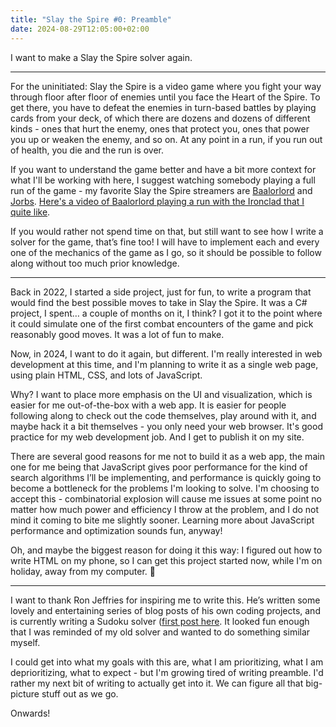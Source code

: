 ```yaml
---
title: "Slay the Spire #0: Preamble"
date: 2024-08-29T12:05:00+02:00
---
```


I want to make a Slay the Spire solver again.

---

For the uninitiated: Slay the Spire is a video game where you fight your way through floor after floor of enemies until you face the Heart of the Spire. To get there, you have to defeat the enemies in turn-based battles by playing cards from your deck, of which there are dozens and dozens of different kinds - ones that hurt the enemy, ones that protect you, ones that power you up or weaken the enemy, and so on. At any point in a run, if you run out of health, you die and the run is over.

If you want to understand the game better and have a bit more context for what I'll be working with here, I suggest watching somebody playing a full run of the game - my favorite Slay the Spire streamers are [Baalorlord](http://www.youtube.com/@Baalorlord) and [Jorbs](http://www.youtube.com/@Jorbs). [Here's a video of Baalorlord playing a run with the Ironclad that I quite like](https://youtu.be/vYkxc7eknWk).

If you would rather not spend time on that, but still want to see how I write a solver for the game, that’s fine too! I will have to implement each and every one of the mechanics of the game as I go, so it should be possible to follow along without too much prior knowledge.

---

Back in 2022, I started a side project, just for fun, to write a program that would find the best possible moves to take in Slay the Spire. It was a C# project, I spent… a couple of months on it, I think? I got it to the point where it could simulate one of the first combat encounters of the game and pick reasonably good moves. It was a lot of fun to make.

Now, in 2024, I want to do it again, but different. I'm really interested in web development at this time, and I'm planning to write it as a single web page, using plain HTML, CSS, and lots of JavaScript.

Why? I want to place more emphasis on the UI and visualization, which is easier for me out-of-the-box with a web app. It is easier for people following along to check out the code themselves, play around with it, and maybe hack it a bit themselves - you only need your web browser. It's good practice for my web development job. And I get to publish it on my site.

There are several good reasons for me not to build it as a web app, the main one for me being that JavaScript gives poor performance for the kind of search algorithms I’ll be implementing, and performance is quickly going to become a bottleneck for the problems I'm looking to solve. I'm choosing to accept this - combinatorial explosion will cause me issues at some point no matter how much power and efficiency I throw at the problem, and I do not mind it coming to bite me slightly sooner. Learning more about JavaScript performance and optimization sounds fun, anyway!

Oh, and maybe the biggest reason for doing it this way: I figured out how to write HTML on my phone, so I can get this project started now, while I'm on holiday, away from my computer. 🙂

---

I want to thank Ron Jeffries for inspiring me to write this. He’s written some lovely and entertaining series of blog posts of his own coding projects, and is currently writing a Sudoku solver ([first post here](https://ronjeffries.com/articles/-x024/-z00/0/). It looked fun enough that I was reminded of my old solver and wanted to do something similar myself.

I could get into what my goals with this are, what I am prioritizing, what I am deprioritizing, what to expect - but I'm growing tired of writing preamble. I'd rather my next bit of writing to actually get into it. We can figure all that big-picture stuff out as we go.

Onwards!

